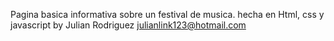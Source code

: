 Pagina basica informativa sobre un festival de musica.
 hecha en Html, css y javascript by Julian Rodriguez
 julianlink123@hotmail.com